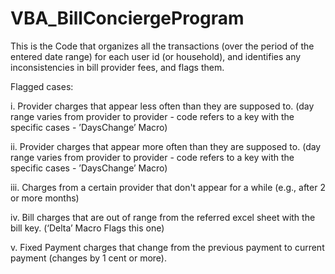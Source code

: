 # VBA_BillConciergeProgram

This is the Code that organizes all the transactions (over the period of the entered date range) for each user id (or household), and identifies any inconsistencies in bill provider fees, and flags them.


 Flagged cases:

 i. Provider charges that appear less often than they are supposed to. (day range varies from provider to provider - code refers to a key with the specific cases - ’DaysChange’ Macro)
 
 ii. Provider charges that appear more often than they are supposed to. (day range varies from provider to provider - code refers to a key with the specific cases - ’DaysChange’ Macro)
 
 iii. Charges from a certain provider that don&#39;t appear for a while (e.g., after 2 or more months)
 
 iv. Bill charges that are out of range from the referred excel sheet with the bill key. (‘Delta’ Macro Flags this one)
 
 v. Fixed Payment charges that change from the previous payment to current payment (changes by 1 cent or more).
